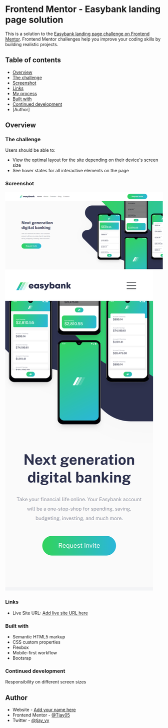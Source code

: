 # Frontend Mentor - Easybank landing page solution

This is a solution to the [Easybank landing page challenge on Frontend Mentor](https://www.frontendmentor.io/challenges/easybank-landing-page-WaUhkoDN). Frontend Mentor challenges help you improve your coding skills by building realistic projects. 

## Table of contents

  - [Overview](#overview)
  - [The challenge](#the-challenge)
  - [Screenshot](#screenshot)
  - [Links](#links)
  - [My process](#my-process)
  - [Built with](#built-with)
  - [Continued development](#continued-development)
  - [Author]

## Overview

### The challenge

Users should be able to:

- View the optimal layout for the site depending on their device's screen size
- See hover states for all interactive elements on the page

### Screenshot

![](images/Desktopview-screenshot.png)
![](images/Mobileview-screenshot.png)

### Links

- Live Site URL: [Add live site URL here](https://tjay05.github.io/easy-bank-landingpage/)


### Built with

- Semantic HTML5 markup
- CSS custom properties
- Flexbox
- Mobile-first workflow
- Bootsrap

### Continued development

Responsibility on different screen sizes

## Author

- Website - [Add your name here](https://www.your-site.com)
- Frontend Mentor - [@Tjay05](https://www.frontendmentor.io/profile/Tjay05)
- Twitter - [@tjay_yy](https://www.twitter.com/tjay_yy)
